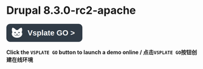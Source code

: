 # Drupal 8.3.0-rc2-apache

<a href="https://www.vsplate.com/?docker-compose=https://github.com/vsplate/dcenvs/drupal/8.3.0-rc2-apache"><img alt="VSPLATE GO" src="https://raw.githubusercontent.com/vsplate/images/master/vsgo_btn.png" width="200px"></a>

**Click the `VSPLATE GO` button to launch a demo online / 点击`VSPLATE GO`按钮创建在线环境**